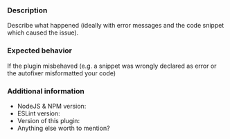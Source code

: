 ### Description

Describe what happened (ideally with error messages and the code snippet which caused the issue).

### Expected behavior

If the plugin misbehaved (e.g. a snippet was wrongly declared as error or
the autofixer misformatted your code)

### Additional information

* NodeJS & NPM version:
* ESLint version:
* Version of this plugin:
* Anything else worth to mention?
